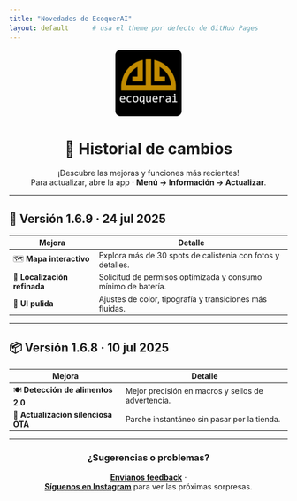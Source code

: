 ```yaml
---
title: "Novedades de EcoquerAI"
layout: default      # usa el theme por defecto de GitHub Pages
---
```


<div align="center">

<img width="120" src="https://raw.githubusercontent.com/Saitamx/ecq-app-config/main/ecq-logo.png" alt="EcoquerAI logo">

# 🚀 Historial de cambios

¡Descubre las mejoras y funciones más recientes!  
Para actualizar, abre la app · **Menú → Información → Actualizar**.

</div>

---

## 📌 Versión 1.6.9 · 24 jul 2025
| Mejora | Detalle |
| ------ | ------- |
| 🗺️ **Mapa interactivo** | Explora más de 30 spots de calistenia con fotos y detalles. |
| 📍 **Localización refinada** | Solicitud de permisos optimizada y consumo mínimo de batería. |
| 🎨 **UI pulida** | Ajustes de color, tipografía y transiciones más fluidas. |

---

## 📦 Versión 1.6.8 · 10 jul 2025
| Mejora | Detalle |
| ------ | ------- |
| 🍽️ **Detección de alimentos 2.0** | Mejor precisión en macros y sellos de advertencia. |
| 🚀 **Actualización silenciosa OTA** | Parche instantáneo sin pasar por la tienda. |

---

<div align="center">

### ¿Sugerencias o problemas?
**[Envíanos feedback](mailto:matias.troncoso.campos@gmail.com)** ·  
**[Síguenos en Instagram](https://www.instagram.com/ecoquerai)** para ver las próximas sorpresas.

</div>
